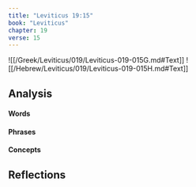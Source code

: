 ```yaml
---
title: "Leviticus 19:15"
book: "Leviticus"
chapter: 19
verse: 15
---
```

![[/Greek/Leviticus/019/Leviticus-019-015G.md#Text]]
![[/Hebrew/Leviticus/019/Leviticus-019-015H.md#Text]]

## Analysis

#### Words

#### Phrases

#### Concepts

## Reflections
